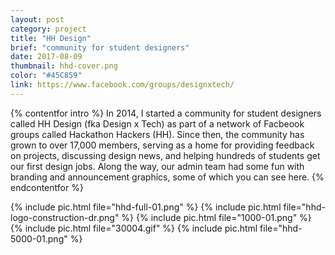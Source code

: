 ```yaml
---
layout: post
category: project
title: "HH Design"
brief: "community for student designers"
date: 2017-08-09
thumbnail: hhd-cover.png
color: "#45C859"
link: https://www.facebook.com/groups/designxtech/
---
```


{% contentfor intro %}
In 2014, I started a community for student designers called HH Design (fka Design x Tech) as part of a network of Facbeook groups called Hackathon Hackers (HH). Since then, the community has grown to over 17,000 members, serving as a home for providing feedback on projects, discussing design news, and helping hundreds of students get our first design jobs. Along the way, our admin team had some fun with branding and announcement graphics, some of which you can see here.
{% endcontentfor %}

{% include pic.html file="hhd-full-01.png" %}
{% include pic.html file="hhd-logo-construction-dr.png" %}
{% include pic.html file="1000-01.png" %}
{% include pic.html file="30004.gif" %}
{% include pic.html file="hhd-5000-01.png" %}
